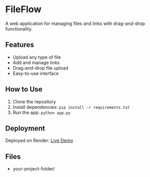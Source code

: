 # FileFlow

A web application for managing files and links with drag-and-drop functionality.

## Features
- Upload any type of file
- Add and manage links
- Drag-and-drop file upload
- Easy-to-use interface

## How to Use
1. Clone the repository
2. Install dependencies: `pip install -r requirements.txt`
3. Run the app: `python app.py`

## Deployment
Deployed on Render: [Live Demo](https://easy-file-flow.onrender.com/)

## Files
- your-project-folder/

